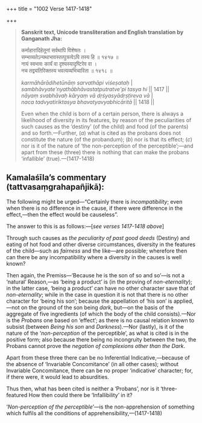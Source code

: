 +++
title = "1002 Verse 1417-1418"

+++
> **Sanskrit text, Unicode transliteration and English translation by Ganganath Jha:** 
>
> कर्माहारादिहेतूनां सर्वथापि विशेषतः ।  
> सम्भाव्यतेऽन्यथाभावस्तत्पुत्रत्वेऽपि तस्य हि ॥ १४१७ ॥  
> नायं स्वभावः कार्यं वा दृश्यस्यादृष्टिरेव वा ।  
> नच तद्व्यतिरिक्तस्य भवत्यव्यभिचारिता ॥ १४१८ ॥ 
>
> *karmāhārādihetūnāṃ sarvathāpi viśeṣataḥ* \|  
> *sambhāvyate'nyathābhāvastatputratve'pi tasya hi* \|\| 1417 \|\|  
> *nāyaṃ svabhāvaḥ kāryaṃ vā dṛśyasyādṛṣṭireva vā* \|  
> *naca tadvyatiriktasya bhavatyavyabhicāritā* \|\| 1418 \|\| 
>
> Even when the child is born of a certain person, there is always a likelihood of diversity in its features, by reason of the peculiarities of such causes as the ‘destiny’ (of the child) and food (of the parents) and so forth.—Further, (*a*) what is cited as the probans does not constitute the nature (of the probandum); (*b*) nor is that its effect; (*c*) nor is it of the nature of ‘the non-perception of the perceptible’;—and apart from these (three) there is nothing that can make the probans ‘infallible’ (true).—(1417-1418)



## Kamalaśīla’s commentary (tattvasaṃgrahapañjikā):

The following might be urged—“Certainly there is *incompatibility*; even when there is no difference in the cause, if there were difference in the effect,—then the effect would be causeless”.

The answer to this is as follows:—[*see verses 1417-1418 above*]

Through such causes as *the peculiarity of past good deeds* (Destiny) and eating of hot food and other diverse circumstances, diversity in the features of the child—such as *fairness* and the like—are possible; wherefore then can there be any incompatibility where a diversity in the causes is well known?

Then again, the Premiss—‘Because he is the son of so and so’—is not a ‘natural’ Reason,—as ‘being a product’ is (in the proving of *non-eternality*); in the latter case, ‘being a product’ can have no other character save that of *non-eternality*; while in the case in question it is not that there is no other character for ‘being his son’; because the appellation of ‘his son’ is applied,—not on the ground of the son being *dark*, but—on the basis of the aggregate of five ingredients (of which the body of the child consists).—Nor is the *Probans* one based on ‘effect’; as there is no causal relation known to subsist (between *Being his son* and *Darkness*).—Nor (lastly), is it of the nature of the ‘*non-perception* of the perceptible’, as what is cited is in the positive form; also because there being no incongruity between the two, the Probans cannot prove the *negation of complexions other than the Dark*.

Apart from these three there can be no Inferential Indicative,—because of the absence of ‘Invariable Concomitance’ (in all other cases); without Invariable Concomitance, there can be no proper ‘indicative’ character; for, if there were, it would lead to absurdities.

Thus then, what has been cited is neither a ‘Probans’, nor is it ‘three-featured How then could there be ‘Infallibility’ in it?

‘*Non-perception of the perceptible*’—is the non-apprehension of something which fulfils all the conditions of apprehensibility,—(1417-1418)


